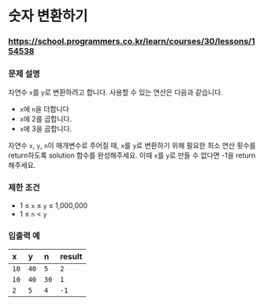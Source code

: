 # 숫자 변환하기

### https://school.programmers.co.kr/learn/courses/30/lessons/154538

### 문제 설명

자연수 `x`를 `y`로 변환하려고 합니다. 사용할 수 있는 연산은 다음과 같습니다.

-   `x`에 `n`을 더합니다
-   `x`에 2를 곱합니다.
-   `x`에 3을 곱합니다.

자연수 `x`, `y`, `n`이 매개변수로 주어질 때, `x`를 `y`로 변환하기 위해 필요한 최소 연산 횟수를 return하도록 solution 함수를 완성해주세요. 이때 `x`를 `y`로 만들 수 없다면 -1을 return 해주세요.

### 제한 조건

-   1 ≤ `x` ≤ `y` ≤ 1,000,000
-   1 ≤ `n` < `y`

### 입출력 예

| x    | y    | n    | result |
| :--- | :--- | :--- | :----- |
| `10` | `40` | `5`  | `2`    |
| `10` | `40` | `30` | `1`    |
| `2`  | `5`  | `4`  | `-1`   |
